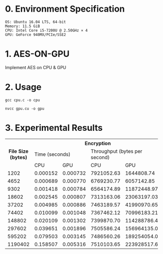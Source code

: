 # 0. Environment Specification
```
OS: Ubuntu 16.04 LTS, 64-bit
Memory: 11.5 GiB
CPU: Intel Core i5-7200U @ 2.50GHz × 4
GPU: GeForce 940MX/PCIe/SSE2
```

# 1. AES-ON-GPU
Implement AES on CPU & GPU

# 2. Usage
```
gcc cpu.c -o cpu
```

```
nvcc gpu.cu -o gpu
```

# 3. Experimental Results
<table class="tg">
  <tr>
    <th class="tg-us36" rowspan="3">File Size (bytes)</th>
    <th class="tg-us36" colspan="4">Encryption</th>
    <th class="tg-yw4l" colspan="4">Decryption</th>
  </tr>
  <tr>
    <td class="tg-us36" colspan="2">Time (seconds)</td>
    <td class="tg-yw4l" colspan="2">Throughput (bytes per second)</td>
    <td class="tg-yw4l" colspan="2">Time (seconds)</td>
    <td class="tg-yw4l" colspan="2">Throughput (bytes per second)</td>
  </tr>
  <tr>
    <td class="tg-us36">CPU</td>
    <td class="tg-us36">GPU</td>
    <td class="tg-yw4l">CPU</td>
    <td class="tg-yw4l">GPU</td>
    <td class="tg-yw4l">CPU</td>
    <td class="tg-yw4l">GPU</td>
    <td class="tg-yw4l">CPU</td>
    <td class="tg-yw4l">GPU</td>
  </tr>
  <tr>
    <td class="tg-yw4l">1202</td>
    <td class="tg-yw4l">0.000152</td>
    <td class="tg-yw4l">0.000732</td>
    <td class="tg-yw4l">7921052.63</td>
    <td class="tg-yw4l">1644808.74</td>
    <td class="tg-yw4l">0.000264</td>
    <td class="tg-yw4l">0.000771</td>
    <td class="tg-yw4l">4560606.06</td>
    <td class="tg-yw4l">1561608.30</td>
  </tr>
  <tr>
    <td class="tg-yw4l">4652</td>
    <td class="tg-yw4l">0.000689</td>
    <td class="tg-yw4l">0.000770</td>
    <td class="tg-yw4l">6769230.77</td>
    <td class="tg-yw4l">6057142.85</td>
    <td class="tg-yw4l">0.001168</td>
    <td class="tg-yw4l">0.000821</td>
    <td class="tg-yw4l">3993150.68</td>
    <td class="tg-yw4l">5680876.98</td>
  </tr>
  <tr>
    <td class="tg-yw4l">9302</td>
    <td class="tg-yw4l">0.001418</td>
    <td class="tg-yw4l">0.000784</td>
    <td class="tg-yw4l">6564174.89</td>
    <td class="tg-yw4l">11872448.97</td>
    <td class="tg-yw4l">0.002081</td>
    <td class="tg-yw4l">0.000790</td>
    <td class="tg-yw4l">4472849.59</td>
    <td class="tg-yw4l">11782278.48</td>
  </tr>
  <tr>
    <td class="tg-yw4l">18602</td>
    <td class="tg-yw4l">0.002545</td>
    <td class="tg-yw4l">0.000807</td>
    <td class="tg-yw4l">7313163.06</td>
    <td class="tg-yw4l">23063197.03</td>
    <td class="tg-yw4l">0.003889</td>
    <td class="tg-yw4l">0.000821</td>
    <td class="tg-yw4l">4785806.12</td>
    <td class="tg-yw4l">22669914.74</td>
  </tr>
  <tr>
    <td class="tg-yw4l">37202</td>
    <td class="tg-yw4l">0.004985</td>
    <td class="tg-yw4l">0.000886</td>
    <td class="tg-yw4l">7463189.57</td>
    <td class="tg-yw4l">41990970.65</td>
    <td class="tg-yw4l">0.007196</td>
    <td class="tg-yw4l">0.000918</td>
    <td class="tg-yw4l">5170094.49</td>
    <td class="tg-yw4l">40527233.12</td>
  </tr>
  <tr>
    <td class="tg-yw4l">74402</td>
    <td class="tg-yw4l">0.010099</td>
    <td class="tg-yw4l">0.001048</td>
    <td class="tg-yw4l">7367462.12</td>
    <td class="tg-yw4l">70996183.21</td>
    <td class="tg-yw4l">0.014296</td>
    <td class="tg-yw4l">0.001040</td>
    <td class="tg-yw4l">5204532.74</td>
    <td class="tg-yw4l">71542307.69</td>
  </tr>
  <tr>
    <td class="tg-yw4l">148802</td>
    <td class="tg-yw4l">0.020109</td>
    <td class="tg-yw4l">0.001302</td>
    <td class="tg-yw4l">7399870.70</td>
    <td class="tg-yw4l">114288786.48</td>
    <td class="tg-yw4l">0.028493</td>
    <td class="tg-yw4l">0.001331</td>
    <td class="tg-yw4l">5222475.69</td>
    <td class="tg-yw4l">111798647.63</td>
  </tr>
  <tr>
    <td class="tg-yw4l">297602</td>
    <td class="tg-yw4l">0.039651</td>
    <td class="tg-yw4l">0.001896</td>
    <td class="tg-yw4l">7505586.24</td>
    <td class="tg-yw4l">156964135.02</td>
    <td class="tg-yw4l">0.056839</td>
    <td class="tg-yw4l">0.002018</td>
    <td class="tg-yw4l">5235911.96</td>
    <td class="tg-yw4l">147474727.45</td>
  </tr>
  <tr>
    <td class="tg-yw4l">595202</td>
    <td class="tg-yw4l">0.079503</td>
    <td class="tg-yw4l">0.003145</td>
    <td class="tg-yw4l">7486560.26</td>
    <td class="tg-yw4l">189254054.05</td>
    <td class="tg-yw4l">0.113610</td>
    <td class="tg-yw4l">0.003577</td>
    <td class="tg-yw4l">5239010.65</td>
    <td class="tg-yw4l">166397539.84</td>
  </tr>
  <tr>
    <td class="tg-yw4l">1190402</td>
    <td class="tg-yw4l">0.158507</td>
    <td class="tg-yw4l">0.005316</td>
    <td class="tg-yw4l">7510103.65</td>
    <td class="tg-yw4l">223928517.68</td>
    <td class="tg-yw4l">0.227203</td>
    <td class="tg-yw4l">0.005847</td>
    <td class="tg-yw4l">5239385.04</td>
    <td class="tg-yw4l">203592269.54</td>
  </tr>
</table>
